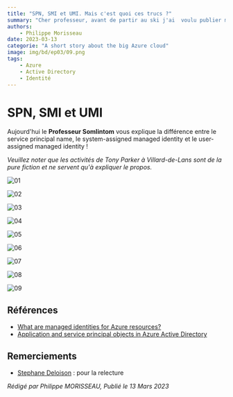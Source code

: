 ```yaml
---
title: "SPN, SMI et UMI. Mais c'est quoi ces trucs ?"
summary: "Cher professeur, avant de partir au ski j'ai  voulu publier mon application web. Mais on m'a dit que ce n'était pas conforme. On m'a dit que je devais utiliser un SPN, une SMI ou une UMI. Mais c'est quoi ces trucs ?"
authors:
    - Philippe Morisseau
date: 2023-03-13
categorie: "A short story about the big Azure cloud"
image: img/bd/ep03/09.png
tags:
    - Azure
    - Active Directory
    - Identité
---
```


# SPN, SMI et UMI

Aujourd'hui le **Professeur Somlintom** vous explique la différence entre le service principal name, le system-assigned managed identity et le user-assigned managed identity !

*Veuillez noter que les activités de Tony Parker à Villard-de-Lans sont de la pure fiction et ne servent qu'à expliquer le propos.*

![01](../../img/bd/ep03/01.png)

![02](../../img/bd/ep03/02.png)

![03](../../img/bd/ep03/03.png)

![04](../../img/bd/ep03/04.png)

![05](../../img/bd/ep03/05.png)

![06](../../img/bd/ep03/06.png)

![07](../../img/bd/ep03/07.png)

![08](../../img/bd/ep03/08.png)

![09](../../img/bd/ep03/09.png)


## Références

- [What are managed identities for Azure resources?](https://learn.microsoft.com/en-us/azure/active-directory/managed-identities-azure-resources/overview?WT.mc_id=AZ-MVP-5004832)
- [Application and service principal objects in Azure Active Directory](https://learn.microsoft.com/en-us/azure/active-directory/develop/app-objects-and-service-principals?WT.mc_id=AZ-MVP-5004832)

## Remerciements

- [Stephane Deloison](https://www.linkedin.com/in/stephane-deloison-6230bb11/) : pour la relecture

_Rédigé par Philippe MORISSEAU, Publié le 13 Mars 2023_